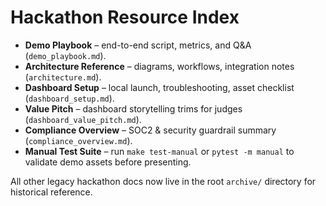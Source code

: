 # Hackathon Resource Index

- **Demo Playbook** – end-to-end script, metrics, and Q&A (`demo_playbook.md`).
- **Architecture Reference** – diagrams, workflows, integration notes (`architecture.md`).
- **Dashboard Setup** – local launch, troubleshooting, asset checklist (`dashboard_setup.md`).
- **Value Pitch** – dashboard storytelling trims for judges (`dashboard_value_pitch.md`).
- **Compliance Overview** – SOC2 & security guardrail summary (`compliance_overview.md`).
- **Manual Test Suite** – run `make test-manual` or `pytest -m manual` to validate demo assets before presenting.

All other legacy hackathon docs now live in the root `archive/` directory for historical reference.
